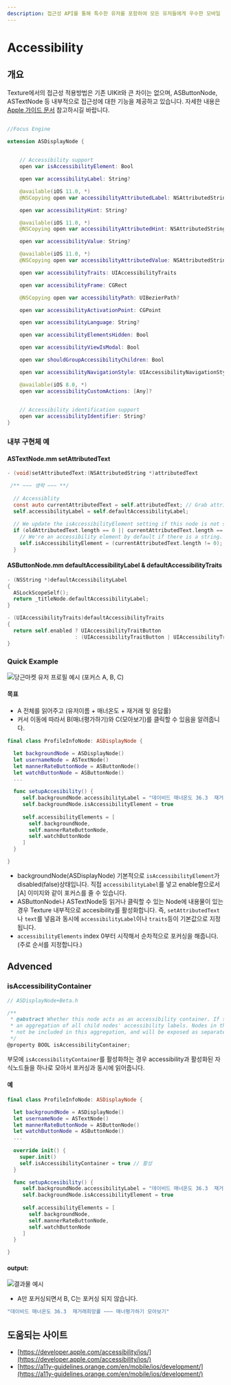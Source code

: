 ```yaml
---
description: 접근성 API를 통해 특수한 유저를 포함하여 모든 유저들에게 우수한 모바일 경험을 제공 할 수있는 특별한 기회를 제공합니다.
---
```


# Accessibility

## 개요

Texture에서의 접근성 적용방법은 기존 UIKit와 큰 차이는 없으며, ASButtonNode, ASTextNode 등 내부적으로 접근성에 대한 기능을 제공하고 있습니다. 자세한 내용은 [Apple 가이드 문서](https://developer.apple.com/accessibility/ios/) 참고하시길 바랍니다.

```swift

//Focus Engine

extension ASDisplayNode {

    
    // Accessibility support
    open var isAccessibilityElement: Bool

    open var accessibilityLabel: String?

    @available(iOS 11.0, *)
    @NSCopying open var accessibilityAttributedLabel: NSAttributedString?

    open var accessibilityHint: String?

    @available(iOS 11.0, *)
    @NSCopying open var accessibilityAttributedHint: NSAttributedString?

    open var accessibilityValue: String?

    @available(iOS 11.0, *)
    @NSCopying open var accessibilityAttributedValue: NSAttributedString?

    open var accessibilityTraits: UIAccessibilityTraits

    open var accessibilityFrame: CGRect

    @NSCopying open var accessibilityPath: UIBezierPath?

    open var accessibilityActivationPoint: CGPoint

    open var accessibilityLanguage: String?

    open var accessibilityElementsHidden: Bool

    open var accessibilityViewIsModal: Bool

    open var shouldGroupAccessibilityChildren: Bool

    open var accessibilityNavigationStyle: UIAccessibilityNavigationStyle

    @available(iOS 8.0, *)
    open var accessibilityCustomActions: [Any]?

    
    // Accessibility identification support
    open var accessibilityIdentifier: String?
}
```

### 내부 구현체 예

#### ASTextNode.mm setAttributedText

```objectivec
- (void)setAttributedText:(NSAttributedString *)attributedText

 /** ~~~ 생략 ~~~ **/
 
  // Accessiblity
  const auto currentAttributedText = self.attributedText; // Grab attributed string again in case it changed in the meantime
  self.accessibilityLabel = self.defaultAccessibilityLabel;
  
  // We update the isAccessibilityElement setting if this node is not switching between strings.
  if (oldAttributedText.length == 0 || currentAttributedText.length == 0) {
    // We're an accessibility element by default if there is a string.
    self.isAccessibilityElement = (currentAttributedText.length != 0);
  }
```

#### ASButtonNode.mm  defaultAccessibilityLabel & defaultAccessibilityTraits

```objectivec
- (NSString *)defaultAccessibilityLabel
{
  ASLockScopeSelf();
  return _titleNode.defaultAccessibilityLabel;
}

- (UIAccessibilityTraits)defaultAccessibilityTraits
{
  return self.enabled ? UIAccessibilityTraitButton
                      : (UIAccessibilityTraitButton | UIAccessibilityTraitNotEnabled);
}

```



### Quick Example

![&#xB2F9;&#xADFC;&#xB9C8;&#xCF13; &#xC720;&#xC800; &#xD504;&#xB85C;&#xD544; &#xC608;&#xC2DC; \(&#xD3EC;&#xCEE4;&#xC2A4; A, B, C\)](../.gitbook/assets/2020-11-10-9.13.11.png)

#### 목표 

* A 전체를 읽어주고 \(유저이름 + 매너온도 + 재거래 및 응답률\)
* 커서 이동에 따라서 B\(매너평가하기\)와 C\(모아보기\)를 클릭할 수 있음을 알려줍니다.

```swift
final class ProfileInfoNode: ASDisplayNode {

  let backgroundNode = ASDisplayNode()
  let usernameNode = ASTextNode()
  let mannerRateButtonNode = ASButtonNode()
  let watchButtonNode = ASButtonNode()
  ...

  func setupAccesibility() {
     self.backgroundNode.accessibilityLabel = "데이비드 매너온도 36.3  재거래희망률 ~~~"
     self.backgroundNode.isAccessibilityElement = true
     
     self.accessibilityElements = [
       self.backgroundNode,
       self.mannerRateButtonNode,
       self.watchButtonNode
     ]
  }

}
```

* backgroundNode\(ASDisplayNode\) 기본적으로 `isAccessibilityElement`가  disabled\(false\)상태입니다. 직접 `accessibilityLabel`를 넣고 enable함으로서 \[A\] 이미지와 같이 포커스를 줄 수 있습니다.
* ASButtonNode나 ASTextNode등 읽거나 클릭할 수 있는 Node에 내용물이 있는 경우 Texture 내부적으로 accesibility를 활성화합니다. 즉, `setAttributedText`나 `text`를 넣음과 동시에 `accessibilityLabel`이나 `traits`등이 기본값으로 지정됩니다.
* `accessibilityElements` index 0부터 시작해서 순차적으로 포커싱을 해줍니다. \(주로 순서를 지정합니다.\)



## Advenced

### isAccessibilityContainer

```objectivec
// ASDisplayNode+Beta.h

/**
 * @abstract Whether this node acts as an accessibility container. If set to YES, then this node's accessibility label will represent
 * an aggregation of all child nodes' accessibility labels. Nodes in this node's subtree that are also accessibility containers will
 * not be included in this aggregation, and will be exposed as separate accessibility elements to UIKit.
 */
@property BOOL isAccessibilityContainer;
```

부모에 `isAccessibilityContainer`를 활성화하는 경우 accessibility과 활성화된 자식노드들을 하나로 모아서 포커싱과 동시에 읽어줍니다.

#### 예

```swift
final class ProfileInfoNode: ASDisplayNode {

  let backgroundNode = ASDisplayNode()
  let usernameNode = ASTextNode()
  let mannerRateButtonNode = ASButtonNode()
  let watchButtonNode = ASButtonNode()
  ...
  
  override init() {
    super.init()
    self.isAccessibilityContainer = true // 활성
  }

  func setupAccesibility() {
     self.backgroundNode.accessibilityLabel = "데이비드 매너온도 36.3  재거래희망률 ~~~"
     self.backgroundNode.isAccessibilityElement = true
     
     self.accessibilityElements = [
       self.backgroundNode,
       self.mannerRateButtonNode,
       self.watchButtonNode
     ]
  }

}
```

#### output: 

![&#xACB0;&#xACFC;&#xBB3C; &#xC608;&#xC2DC;](../.gitbook/assets/2020-11-10-9.27.28.png)

* A만 포커싱되면서 B, C는 포커싱 되지 않습니다.

```swift
"데이비드 매너온도 36.3  재거래희망률 ~~~ 매너평가하기 모아보기"
```



## 도움되는 사이트

* [https://developer.apple.com/accessibility/ios/](https://developer.apple.com/accessibility/ios/)
* [https://a11y-guidelines.orange.com/en/mobile/ios/development/](https://a11y-guidelines.orange.com/en/mobile/ios/development/)

